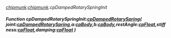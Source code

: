 _[chipmunk](../../modules/chipmunk/chipmunk-module.md):[chipmunk](../../modules/chipmunk/chipmunk-module.md).cpDampedRotarySpringInit_
##### Function cpDampedRotarySpringInit:[cpDampedRotarySpring](../../modules/chipmunk/chipmunk-cpdampedrotaryspring.md)( joint:[cpDampedRotarySpring](../../modules/chipmunk/chipmunk-cpdampedrotaryspring.md),a:[cpBody](../../modules/chipmunk/chipmunk-cpbody.md),b:[cpBody](../../modules/chipmunk/chipmunk-cpbody.md),restAngle:[cpFloat](../../modules/chipmunk/chipmunk-cpfloat.md),stiffness:[cpFloat](../../modules/chipmunk/chipmunk-cpfloat.md),damping:[cpFloat](../../modules/chipmunk/chipmunk-cpfloat.md) )
